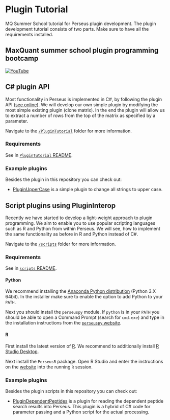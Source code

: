 ﻿# Plugin Tutorial

MQ Summer School tutorial for Perseus plugin development.
The plugin development tutorial consists of two parts. Make sure
to have all the requirements installed.

## MaxQuant summer school plugin programming bootcamp

[![YouTube](http://img.youtube.com/vi/-3oq9e_92lc/0.jpg)](http://www.youtube.com/watch?v=-3oq9e_92lc)

## C# plugin API

Most functionality in Perseus is implemented in C#, by following the plugin API
([see online](https://github.com/jurgencox/perseus-plugins)).
We will develop our own simple plugin by modifying the most simple existing plugin (clone matrix).
In the end the plugin will allow us to extract a number of rows from the top of the matrix as specified
by a parameter.

Navigate to the [`/PluginTutorial`](PluginTutorial) folder for more information.

### Requirements

See in [`PluginTutorial` README](PluginTutorial#requirements).

### Example plugins

Besides the plugin in this repository you can check out:

* [PluginUpperCase](https://github.com/jdrudolph/PluginUpperCase) is a simple plugin to change all strings to upper case.

## Script plugins using PluginInterop

Recently we have started to develop a light-weight approach to plugin programming.
We aim to enable you to use popular scripting languages such as R and Python
from within Perseus. We will see, how to implement the same functionality as before
in R and Python instead of C#.

Navigate to the [`/scripts`](scripts) folder for more information.

### Requirements

See in [`scripts` README](/scripts#requirements--installation).

#### Python

We recommend installing the [Anaconda Python distribution](https://www.continuum.io/downloads)
(Python 3.X 64bit). In the installer make sure to enable the option to add Python to your
`PATH`.

Next you should install the `perseuspy` module.
If `python` is in your `PATH` you should be able to open a Command Prompt (search for `cmd.exe`) and
type in the installation instructions from the [`perseuspy` website](https://github.com/jdrudolph/perseuspy).

#### R

First install the latest version of [R](https://cran.rstudio.com/bin/windows/base/). We recommend
to additionally install [R Studio Desktop](https://www.rstudio.com/products/rstudio/download/).

Next install the `PerseusR` package. Open R Studio and enter the instructions on the [website](https://github.com/jdrudolph/perseusr) into the running `R` session.

### Example plugins

Besides the plugin scripts in this repository you can check out:

* [PluginDependentPeptides](https://github.com/jdrudolph/PluginDependentPeptides) is a plugin for reading the dependent peptide search
  results into Perseus. This plugin is a hybrid of C# code for parameter passing and a Python script for the actual processing.
